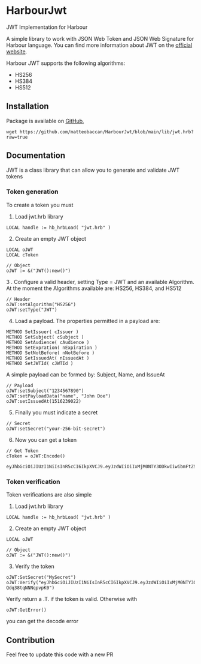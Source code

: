 # HarbourJwt

JWT Implementation for Harbour

A simple library to work with JSON Web Token and JSON Web Signature for Harbour language.
You can find more information about JWT on the [official website](https://jwt.io).

Harbour JWT supports the following algorithms:

- HS256
- HS384
- HS512

<!--
    (CVE-2015-2951) The alg=none signature-bypass vulnerability
    (CVE-2016-10555) The RS/HS256 public key mismatch vulnerability
    (CVE-2018-0114) Key injection vulnerability
    (CVE-2019-20933/CVE-2020-28637) Blank password vulnerability
    (CVE-2020-28042) Null signature vulnerability
-->

## Installation

Package is available on [GitHub](https://github.com/matteobaccan/HarbourJwt/blob/main/lib/jwt.hrb),

```shell
wget https://github.com/matteobaccan/HarbourJwt/blob/main/lib/jwt.hrb?raw=true
```

## Documentation

JWT is a class library that can allow you to generate and validate JWT tokens

### Token generation

To create a token you must

1.  Load jwt.hrb library

```xBase
LOCAL handle := hb_hrbLoad( "jwt.hrb" )
```

2.  Create an empty JWT object

```xBase
LOCAL oJWT
LOCAL cToken

// Object
oJWT := &("JWT():new()")
```

3 . Configure a valid header, setting Type = JWT and an available Algorithm. At the moment the Algorithms available are: HS256, HS384, and HS512

```xBase
// Header
oJWT:setAlgorithm("HS256")
oJWT:setType("JWT")
```

4. Load a payload. The properties permitted in a payload are:

```xBase
METHOD SetIssuer( cIssuer )
METHOD SetSubject( cSubject )
METHOD SetAudience( cAudience )
METHOD SetExpration( nExpiration )
METHOD SetNotBefore( nNotBefore )
METHOD SetIssuedAt( nIssuedAt )
METHOD SetJWTId( cJWTId )
```

A simple payload can be formed by: Subject, Name, and IssueAt

```xBase
// Payload
oJWT:setSubject("1234567890")
oJWT:setPayloadData("name", "John Doe")
oJWT:setIssuedAt(1516239022)
```

5. Finally you must indicate a secret

```xBase
// Secret
oJWT:setSecret("your-256-bit-secret")
```

6. Now you can get a token

```xBase
// Get Token
cToken = oJWT:Encode()
```

```Text
eyJhbGciOiJIUzI1NiIsInR5cCI6IkpXVCJ9.eyJzdWIiOiIxMjM0NTY3ODkwIiwibmFtZSI6IkpvaG4gRG9lIiwiaWF0IjoxNTE2MjM5MDIyfQ.SflKxwRJSMeKKF2QT4fwpMeJf36POk6yJV_adQssw5c
```

### Token verification

Token verifications are also simple

1. Load jwt.hrb library

```xBase
LOCAL handle := hb_hrbLoad( "jwt.hrb" )
```

2. Create an empty JWT object

```xBase
LOCAL oJWT

// Object
oJWT := &("JWT():new()")
```

3. Verify the token

```xBase
oJWT:SetSecret("MySecret")
oJWT:Verify("eyJhbGciOiJIUzI1NiIsInR5cCI6IkpXVCJ9.eyJzdWIiOiIxMjM0NTY3ODkwIiwibmFtZSI6Ik1hdHRlbyBCYWNjYW4iLCJpYXQiOjE1MTYyMzkwMjJ9.YR8QF52kgj0owYlP9TkEy_lNhC-Qdq38tqNNNqpvpK0")
```

Verify return a .T. if the token is valid. Otherwise with

```xBase
oJWT:GetError()
```

you can get the decode error

## Contribution

Feel free to update this code with a new PR
